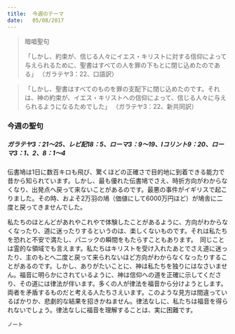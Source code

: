 ```yaml
---
title:  今週のテーマ
date:   05/08/2017
---
```


> <p>暗唱聖句</p>
> 「しかし、約束が、信じる人々にイエス・キリストに対する信仰によって与えられるために、聖書はすべての人を罪の下もとに閉じ込めたのである」 （ガラテヤ3：22、口語訳）

> <p></p>
> 「しかし、聖書はすべてのものを罪の支配下に閉じ込めたのです。それは、神の約束が、イエス・キリストへの信仰によって、信じる人々に与えられるようになるためでした」 （ガラテヤ3：22、新共同訳）

### 今週の聖句

##### ガラテヤ3：21～25、レビ記18：5、ローマ3：9～19、Ⅰコリント9：20、ローマ3：1、2、8：1～4

伝書鳩は1日に数百キロも飛び、驚くほどの正確さで目的地に到着できる能力で昔から知られています。しかし、最も優れた伝書鳩でさえ、時折方向がわからなくなり、出発点へ戻って来ないことがあるのです。最悪の事件がイギリスで起こりました。その時、およそ2万羽の鳩（価値にして6000万円ほど）が鳩舎に二度と戻ってきませんでした。

私たちのほとんどがあれやこれやで体験したことがあるように、方向がわからなくなったり、道に迷ったりするというのは、楽しくないものです。それは私たちを恐れと不安で満たし、パニックの瞬間をもたらすこともあります。　同じことは霊的な領域でも言えます。私たちはキリストを受け入れたあとでさえ道に迷ったり、主のもとへ二度と戻って来られないほど方向がわからなくなったりすることがあるのです。しかし、ありがたいことに、神は私たちを独りにはなさいません。福音に明らかにされているように、神は信仰への道を正確に示してくださり、その道には律法が伴います。多くの人が律法を福音から分けようとします。両者を矛盾するものだと考える人たちさえいます。このような見方は間違っているばかりか、悲劇的な結果を招きかねません。律法なしに、私たちは福音を得られないでしょう。律法なしに福音を理解することは、実に困難です。

`ノート`
